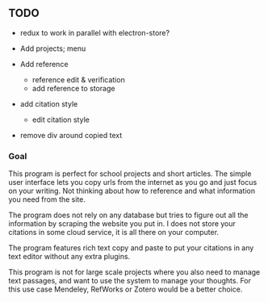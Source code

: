 ## TODO
- redux to work in parallel with electron-store?
- Add projects; menu
- Add reference 
  - reference edit & verification
  - add reference to storage 
- add citation style
  - edit citation style 

- remove div around copied text 




### Goal

This program is perfect for school projects and short articles. 
The simple user interface lets you copy urls from the internet as you go and just focus on your writing. Not thinking about how to reference and what information you need from the site. 

The program does not rely on any database but tries to figure out all the information by scraping the website you put in. I does not store your citations in some cloud service, it is all there on your computer. 

The program features rich text copy and paste to put your citations in any text editor without any extra plugins.

This program is not for large scale projects where you also need to manage text passages, and want to use the system to manage your thoughts. For this use case Mendeley, RefWorks or Zotero would be a better choice.  
